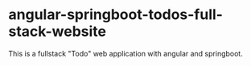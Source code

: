 # angular-springboot-todos-full-stack-website
This is a fullstack "Todo" web application with angular and springboot.
